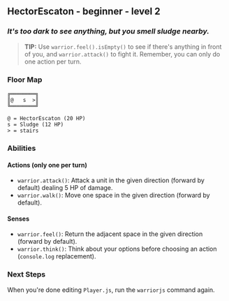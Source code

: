 ## HectorEscaton - beginner - level 2

### _It's too dark to see anything, but you smell sludge nearby._

> **TIP:** Use `warrior.feel().isEmpty()` to see if there's anything in front of you, and `warrior.attack()` to fight it. Remember, you can only do one action per turn.


### Floor Map

```
╔════════╗
║@   s  >║
╚════════╝

@ = HectorEscaton (20 HP)
s = Sludge (12 HP)
> = stairs
```

### Abilities

#### Actions (only one per turn)

* `warrior.attack()`: Attack a unit in the given direction (forward by default) dealing 5 HP of damage.
* `warrior.walk()`: Move one space in the given direction (forward by default).

#### Senses

* `warrior.feel()`: Return the adjacent space in the given direction (forward by default).
* `warrior.think()`: Think about your options before choosing an action (`console.log` replacement).

### Next Steps

When you're done editing `Player.js`, run the `warriorjs` command again.
